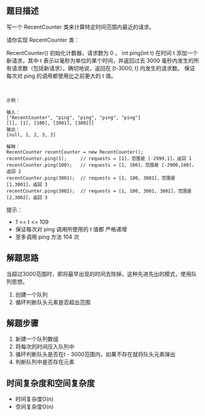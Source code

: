 ## 题目描述
写一个 RecentCounter 类来计算特定时间范围内最近的请求。

请你实现 RecentCounter 类：

RecentCounter() 初始化计数器，请求数为 0 。
int ping(int t) 在时间 t 添加一个新请求，其中 t 表示以毫秒为单位的某个时间，并返回过去 3000 毫秒内发生的所有请求数（包括新请求）。确切地说，返回在 [t-3000, t] 内发生的请求数。
保证 每次对 ping 的调用都使用比之前更大的 t 值。

 
```
示例：

输入：
["RecentCounter", "ping", "ping", "ping", "ping"]
[[], [1], [100], [3001], [3002]]
输出：
[null, 1, 2, 3, 3]

解释：
RecentCounter recentCounter = new RecentCounter();
recentCounter.ping(1);     // requests = [1]，范围是 [-2999,1]，返回 1
recentCounter.ping(100);   // requests = [1, 100]，范围是 [-2900,100]，返回 2
recentCounter.ping(3001);  // requests = [1, 100, 3001]，范围是 [1,3001]，返回 3
recentCounter.ping(3002);  // requests = [1, 100, 3001, 3002]，范围是 [2,3002]，返回 3
```

提示：

+ 1 <= t <= 109
+ 保证每次对 ping 调用所使用的 t 值都 严格递增
+ 至多调用 ping 方法 104 次

## 解题思路

当超过3000范围时，即将最早出现的时间去除掉，这种先进先出的模式，使用队列思想。
1. 创建一个队列
2. 循环判断队头元素是否超出范围

## 解题步骤

1. 新建一个队列数组
2. 将每次的时间压入队列中
3. 循环判断队头是否在t - 3000范围内，如果不存在就将队头元素弹出
4. 判断队列中是否存在元素

## 时间复杂度和空间复杂度

+ 时间复杂度O(n)
+ 空间复杂度O(n)